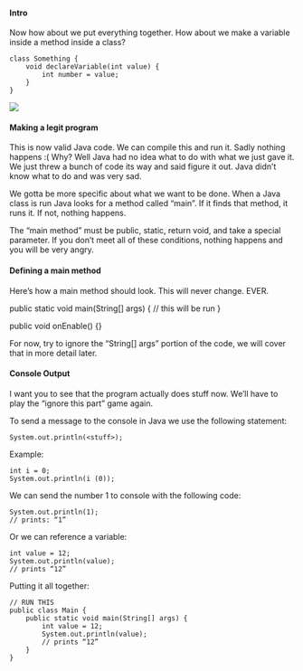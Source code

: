 #### Intro
Now how about we put everything together. How about we make a variable inside a method inside a class?

    class Something {
        void declareVariable(int value) {
            int number = value;
        }
    }

![](http://memeshappen.com/media/created/-its-gonna-be-huge-meme-43199.jpg)

#### Making a legit program
This is now valid Java code. We can compile this and run it. Sadly nothing happens :(
Why?
Well Java had no idea what to do with what we just gave it. We just threw a bunch of code its way and said figure it out. Java didn’t know what to do and was very sad.

We gotta be more specific about what we want to be done.
When a Java class is run Java looks for a method called “main”. If it finds that method, it runs it. If not, nothing happens.

The “main method” must be public, static, return void, and take a special parameter. If you don’t meet all of these conditions, nothing happens and you will be very angry.

#### Defining a main method
Here’s how a main method should look. This will never change. EVER.

public static void main(String[] args) {
	// this will be run
}

public void onEnable() {}


For now, try to ignore the “String[] args” portion of the code, we will cover that in more detail later.

#### Console Output
I want you to see that the program actually does stuff now. We’ll have to play the “ignore this part” game again.

To send a message to the console in Java we use the following statement:

    System.out.println(<stuff>);

Example:

    int i = 0;
    System.out.println(i (0));

We can send the number 1 to console with the following code:

    System.out.println(1);
    // prints: “1”

Or we can reference a variable:

    int value = 12;
    System.out.println(value);
    // prints “12”

Putting it all together:

    // RUN THIS
    public class Main {
        public static void main(String[] args) {
            int value = 12;
            System.out.println(value);
            // prints “12”
        }
    }
